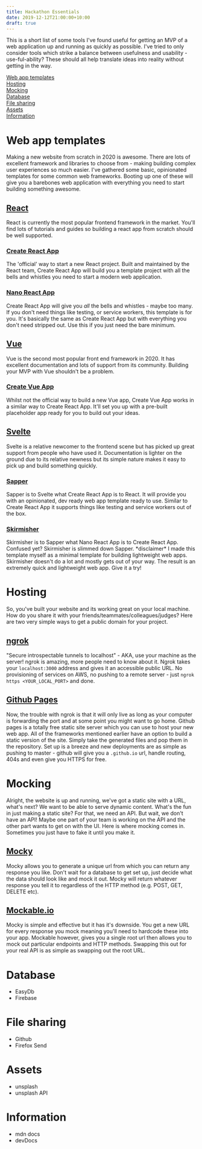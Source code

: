 ```yaml
---
title: Hackathon Essentials
date: 2019-12-12T21:00:00+10:00
draft: true
---
```


This is a short list of some tools I've found useful for getting an MVP of a web application up and running as quickly as possible. I've tried to only consider tools which strike a balance between usefulness and usability - use-ful-ability? These should all help translate ideas into reality without getting in the way.

[Web app templates](/blog/hackathon-essentials/#web-app-templates)</br>
[Hosting](/blog/hackathon-essentials/#hosting)</br>
[Mocking](/blog/hackathon-essentials/#mocking)</br>
[Database](/blog/hackathon-essentials/#database)</br>
[File sharing](/blog/hackathon-essentials/#file-sharing)</br>
[Assets](/blog/hackathon-essentials/#assets)</br>
[Information](/blog/hackathon-essentials/#information)</br>

# Web app templates

Making a new website from scratch in 2020 is awesome. There are lots of excellent framework and libraries to choose from - making building complex user experiences so much easier. I've gathered some basic, opinionated templates for some common web frameworks. Booting up one of these will give you a barebones web application with everything you need to start building something awesome.

## [React](https://reactjs.org/)

React is currently the most popular frontend framework in the market. You'll find lots of tutorials and guides so building a react app from scratch should be well supported.

### [Create React App](https://create-react-app.dev/)

The 'official' way to start a new React project. Built and maintained by the React team, Create React App will build you a template project with all the bells and whistles you need to start a modern web application.

### [Nano React App](https://github.com/adrianmcli/nano-react-app)

Create React App will give you _all_ the bells and whistles - maybe too many. If you don't need things like testing, or service workers, this template is for you. It's basically the same as Create React App but with everything you don't need stripped out. Use this if you just need the bare minimum.

## [Vue](https://vuejs.org/)

Vue is the second most popular front end framework in 2020. It has excellent documentation and lots of support from its community. Building your MVP with Vue shouldn't be a problem.

### [Create Vue App](https://github.com/vue-land/create-vue-app)

Whilst not the official way to build a new Vue app, Create Vue App works in a similar way to Create React App. It'll set you up with a pre-built placeholder app ready for you to build out your ideas.

## [Svelte](https://svelte.dev/)

Svelte is a relative newcomer to the frontend scene but has picked up great support from people who have used it. Documentation is lighter on the ground due to its relative newness but its simple nature makes it easy to pick up and build something quickly.

### [Sapper](https://sapper.svelte.dev/)

Sapper is to Svelte what Create React App is to React. It will provide you with an opinionated, dev ready web app template ready to use. Similar to Create React App it supports things like testing and service workers out of the box.

### [Skirmisher](https://github.com/benmcgarvey/skirmisher)

Skirmisher is to Sapper what Nano React App is to Create React App. Confused yet? Skirmisher is slimmed down Sapper. \*disclaimer\* I made this template myself as a minimal template for building lightweight web apps. Skirmisher doesn't do a lot and mostly gets out of your way. The result is an extremely quick and lightweight web app. Give it a try!

# Hosting

So, you've built your website and its working great on your local machine. How do you share it with your friends/teammates/colleagues/judges? Here are two very simple ways to get a public domain for your project.

## [ngrok](https://ngrok.com/)

"Secure introspectable tunnels to localhost" - AKA, use your machine as the server! ngrok is amazing, more people need to know about it. Ngrok takes your `localhost:3000` address and gives it an accessible public URL. No provisioning of services on AWS, no pushing to a remote server - just `ngrok https <YOUR_LOCAL_PORT>` and done.

## [Github Pages](https://pages.github.com/)

Now, the trouble with ngrok is that it will only live as long as your computer is forwarding the port and at some point you might want to go home. Github pages is a totally free static site server which you can use to host your new web app. All of the frameworks mentioned earlier have an option to build a static version of the site. Simply take the generated files and pop them in the repository. Set up is a breeze and new deployments are as simple as pushing to master - github will give you a `.github.io` url, handle routing, 404s and even give you HTTPS for free.

# Mocking

Alright, the website is up and running, we've got a static site with a URL, what's next? We want to be able to serve dynamic content. What's the fun in just making a static site? For that, we need an API. But wait, we don't have an API! Maybe one part of your team is working on the API and the other part wants to get on with the UI. Here is where mocking comes in. Sometimes you just have to fake it until you make it.

## [Mocky](https://www.mocky.io/)

Mocky allows you to generate a unique url from which you can return any response you like. Don't wait for a database to get set up, just decide what the data should look like and mock it out. Mocky will return whatever response you tell it to regardless of the HTTP method (e.g. POST, GET, DELETE etc).

## [Mockable.io](https://www.mockable.io/)

Mocky is simple and effective but it has it's downside. You get a new URL for every response you mock meaning you'll need to hardcode these into your app. Mockable however, gives you a single root url then allows you to mock out particular endpoints and HTTP methods. Swapping this out for your real API is as simple as swapping out the root URL.

# Database

- EasyDb
- Firebase

# File sharing

- Github
- Firefox Send

# Assets

- unsplash
- unsplash API

# Information

- mdn docs
- devDocs

